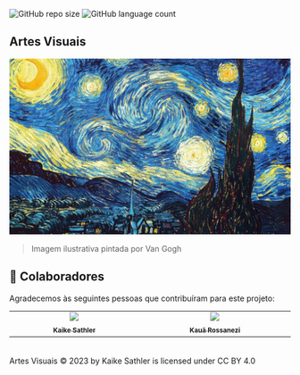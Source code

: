 ![GitHub repo size](https://img.shields.io/github/repo-size/kaikesathler/Site-Projeto-Integrador-II?style=for-the-badge)
![GitHub language count](https://img.shields.io/github/languages/count/kaikesathler/Site-Projeto-Integrador-II?style=for-the-badge)

## Artes Visuais

<img src="img/image_home.jpg" alt="Exemplo imagem">

> Imagem ilustrativa pintada por Van Gogh

## 🤝 Colaboradores

Agradecemos às seguintes pessoas que contribuíram para este projeto:

<table style="margin: auto; display: table;">
  <tr>
    <td align="center">
      <a href="#">
        <img src="https://avatars.githubusercontent.com/u/104788755" width="100px;"/><br>
        <sub>
          <b>Kaike Sathler</b>
        </sub>
      </a>
    </td>
    <td align="center">
      <a href="#">
        <img src="https://img.freepik.com/premium-vector/user-profile-icon-flat-style-member-avatar-vector-illustration-isolated-background-human-permission-sign-business-concept_157943-15752.jpg?w=740" width="100px;"/><br>
        <sub>
          <b>Kauã Rossanezi</b>
        </sub>
      </a>
    </td>
  </tr>
</table>
<br><br>
Artes Visuais © 2023 by Kaike Sathler is licensed under CC BY 4.0 
